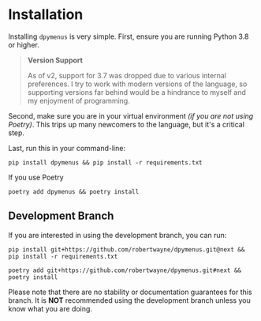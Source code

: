 # Installation

Installing `dpymenus` is very simple. First, ensure you are running Python 3.8 or higher.

> **Version Support**
>
> As of v2, support for 3.7 was dropped due to various internal preferences.
> I try to work with modern versions of the language, so supporting versions far behind
> would be a hindrance to myself and my enjoyment of programming.

Second, make sure you are in your virtual environment *(if you are not using Poetry)*. This trips up many newcomers to
the language, but it's a critical step.

Last, run this in your command-line:

```
pip install dpymenus && pip install -r requirements.txt
```

If you use Poetry

```
poetry add dpymenus && poetry install
```

## Development Branch

If you are interested in using the development branch, you can run:

```
pip install git+https://github.com/robertwayne/dpymenus.git@next && pip install -r requirements.txt
```

```
poetry add git+https://github.com/robertwayne/dpymenus.git#next && poetry install
```

Please note that there are no stability or documentation guarantees for this branch. It is **NOT** recommended using the
development branch unless you know what you are doing.
